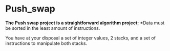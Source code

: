 # Push_swap

**The Push swap project is a straightforward algorithm project:**
  *Data must be sorted in the least amount of instructions.

You have at your disposal a set of integer values, 2 stacks, and a set of instructions to manipulate both stacks.
